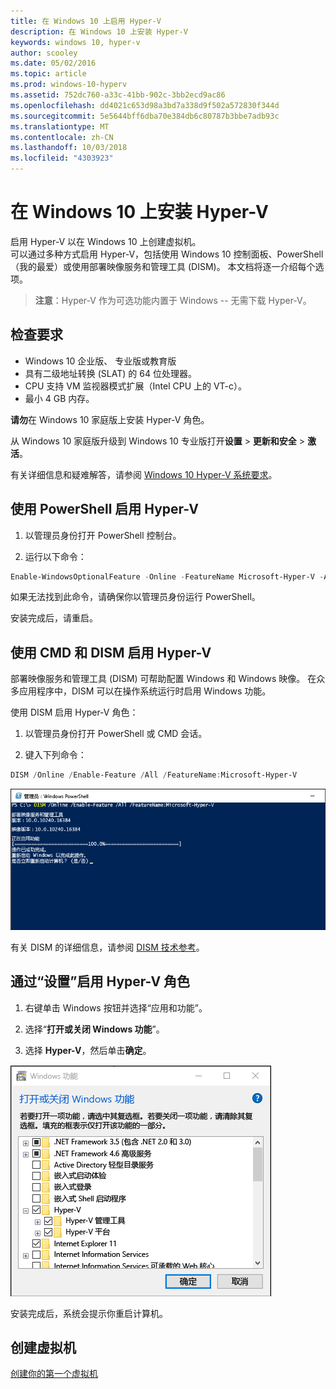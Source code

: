 ```yaml
---
title: 在 Windows 10 上启用 Hyper-V
description: 在 Windows 10 上安装 Hyper-V
keywords: windows 10, hyper-v
author: scooley
ms.date: 05/02/2016
ms.topic: article
ms.prod: windows-10-hyperv
ms.assetid: 752dc760-a33c-41bb-902c-3bb2ecd9ac86
ms.openlocfilehash: dd4021c653d98a3bd7a338d9f502a572830f344d
ms.sourcegitcommit: 5e5644bff6dba70e384db6c80787b3bbe7adb93c
ms.translationtype: MT
ms.contentlocale: zh-CN
ms.lasthandoff: 10/03/2018
ms.locfileid: "4303923"
---
```

# <a name="install-hyper-v-on-windows-10"></a>在 Windows 10 上安装 Hyper-V

启用 Hyper-V 以在 Windows 10 上创建虚拟机。  
可以通过多种方式启用 Hyper-V，包括使用 Windows 10 控制面板、PowerShell（我的最爱）或使用部署映像服务和管理工具 (DISM)。 本文档将逐一介绍每个选项。

> **注意**：Hyper-V 作为可选功能内置于 Windows -- 无需下载 Hyper-V。

## <a name="check-requirements"></a>检查要求

* Windows 10 企业版、 专业版或教育版
* 具有二级地址转换 (SLAT) 的 64 位处理器。
* CPU 支持 VM 监视器模式扩展（Intel CPU 上的 VT-c）。
* 最小 4 GB 内存。

**请勿**在 Windows 10 家庭版上安装 Hyper-V 角色。

从 Windows 10 家庭版升级到 Windows 10 专业版打开**设置** > **更新和安全** > **激活**。

有关详细信息和疑难解答，请参阅 [Windows 10 Hyper-V 系统要求](../reference/hyper-v-requirements.md)。

## <a name="enable-hyper-v-using-powershell"></a>使用 PowerShell 启用 Hyper-V

1. 以管理员身份打开 PowerShell 控制台。

2. 运行以下命令：

  ```powershell
  Enable-WindowsOptionalFeature -Online -FeatureName Microsoft-Hyper-V -All
  ```

  如果无法找到此命令，请确保你以管理员身份运行 PowerShell。

安装完成后，请重启。

## <a name="enable-hyper-v-with-cmd-and-dism"></a>使用 CMD 和 DISM 启用 Hyper-V

部署映像服务和管理工具 (DISM) 可帮助配置 Windows 和 Windows 映像。  在众多应用程序中，DISM 可以在操作系统运行时启用 Windows 功能。

使用 DISM 启用 Hyper-V 角色：

1. 以管理员身份打开 PowerShell 或 CMD 会话。

1. 键入下列命令：

  ```powershell
  DISM /Online /Enable-Feature /All /FeatureName:Microsoft-Hyper-V
  ```

  ![显示正在启用 Hyper-V 的控制台窗口。](media/dism_upd.png)

有关 DISM 的详细信息，请参阅 [DISM 技术参考](https://technet.microsoft.com/en-us/library/hh824821.aspx)。

## <a name="enable-the-hyper-v-role-through-settings"></a>通过“设置”启用 Hyper-V 角色

1. 右键单击 Windows 按钮并选择“应用和功能”。

2. 选择“**打开或关闭 Windows 功能**”。

3. 选择 **Hyper-V**，然后单击**确定**。

![Windows 程序和功能对话框](media/enable_role_upd.png)

安装完成后，系统会提示你重启计算机。

## <a name="make-virtual-machines"></a>创建虚拟机

[创建你的第一个虚拟机](quick-create-virtual-machine.md)
